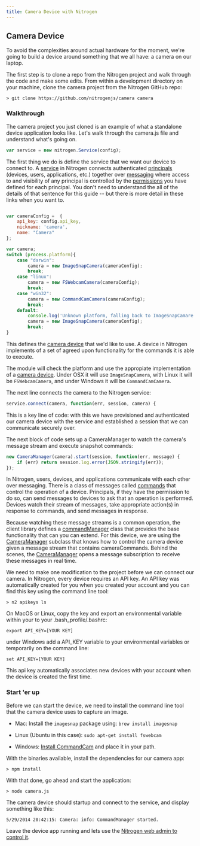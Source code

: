 ```yaml
---
title: Camera Device with Nitrogen
---
```


## Camera Device

To avoid the complexities around actual hardware for the moment, we're going to build a device around something that we all have: a camera on our laptop.

The first step is to clone a repo from the Nitrogen project and walk through the code and make some edits. From within a development directory on your machine, clone the camera project from the Nitrogen GitHub repo:

`> git clone https://github.com/nitrogenjs/camera camera`

### Walkthrough

The camera project you just cloned is an example of what a standalone device application looks like. Let's walk through the camera.js file and understand what's going on.

```javascript
var service = new nitrogen.Service(config);
```

The first thing we do is define the service that we want our device to connect to. A [service](/docs/concepts/service.html) in Nitrogen connects authenticated [principals](/docs/concepts/principals.html) (devices, users, applications, etc.) together over [messaging](/docs/concepts/messages.html) where access to and visibility of any principal is controlled by the [permissions](/docs/concepts/permissions.html) you have defined for each principal. You don't need to understand the all of the details of that sentence for this guide -- but there is more detail in these links when you want to.

```javascript

var cameraConfig =  {
    api_key: config.api_key,
    nickname: 'camera',
    name: "Camera"
};

var camera;
switch (process.platform){
    case "darwin":
        camera = new ImageSnapCamera(cameraConfig);
        break;
    case "linux":
        camera = new FSWebcamCamera(cameraConfig);
        break;
    case "win32":
        camera = new CommandCamCamera(cameraConfig);
        break;
    default:
        console.log('Unknown platform, falling back to ImageSnapCamare');
        camera = new ImageSnapCamera(cameraConfig);
        break;
}

```

This defines the [camera device](/docs/devices/camera.html) that we'd like to use. A device in Nitrogen implements of a set of agreed upon functionality for the commands it is able to execute.

The module will check the platform and use the appropiate implementation of a [camera device](/docs/devices/camera.html). Under OSX it will use `ImageSnapCamera`, with Linux it will be `FSWebcamCamera`, and under Windows it will be `CommandCamCamera`.

The next line connects the camera to the Nitrogen service:

```javascript
service.connect(camera, function(err, session, camera) {
```

This is a key line of code:  with this we have provisioned and authenticated our camera device with the service and established a session that we can communicate securely over.

The next block of code sets up a CameraManager to watch the camera's message stream and execute snapshot commands:

```javascript
new CameraManager(camera).start(session, function(err, message) {
    if (err) return session.log.error(JSON.stringify(err));
});
```

In Nitrogen, users, devices, and applications communicate with each other over messaging. There is a class of messages called [commands](/docs/concepts/commands.html) that control the operation of a device. Principals, if they have the permission to do so, can send messages to devices to ask that an operation is performed. Devices watch their stream of messages, take appropriate action(s) in response to commands, and send messages in response.

Because watching these message streams is a common operation, the client library defines a [commandManager](/docs/nitrogen/commandManager.html) class that provides the base functionality that can you can extend. For this device, we are using the [CameraManager](/docs/managers/cameraManager.html) subclass that knows how to control the camera device given a message stream that contains cameraCommands. Behind the scenes, the [CameraManager](/docs/managers/cameraManager.html) opens a message subscription to receive these messages in real time.

We need to make one modification to the project before we can connect our camera. In Nitrogen, every device requires an API key. An API key was automatically created for you when you created your account and you can find this key using the command line tool:

`> n2 apikeys ls`

On MacOS or Linux, copy the key and export an environmental variable within your to your .bash_profile/.bashrc:

`export API_KEY=[YOUR KEY]`

under Windows add a API_KEY variable to your environmental variables or temporarily on the command line:

`set API_KEY=[YOUR KEY]`

This api key automatically associates new devices with your account when the device is created the first time.

### Start 'er up

Before we can start the device, we need to install the command line tool that the camera device uses to capture an image.

* Mac: Install the `imagesnap` package using: `brew install imagesnap`

* Linux (Ubuntu in this case): `sudo apt-get install fswebcam`

* Windows: [Install CommandCam](http://batchloaf.wordpress.com/commandcam/) and place it in your path.

With the binaries available, install the dependencies for our camera app:

`> npm install`

With that done, go ahead and start the application:

`> node camera.js`

The camera device should startup and connect to the service, and display something like this:

```
5/29/2014 20:42:15: Camera: info: CommandManager started.
```

Leave the device app running and lets use the [Nitrogen web admin to control it](admin.html).
